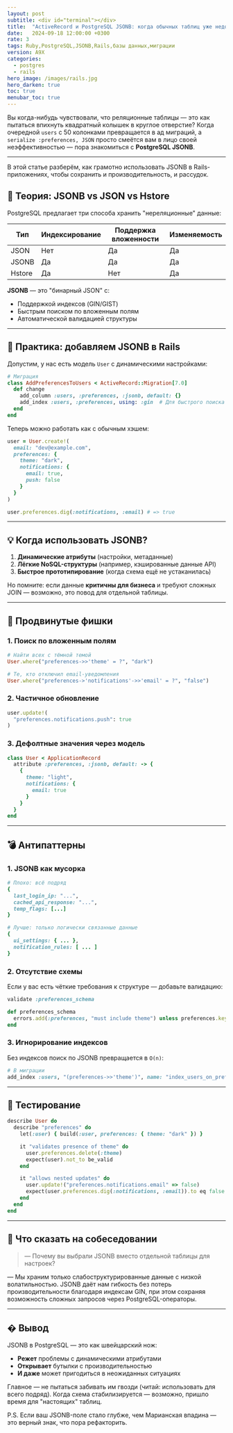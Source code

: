 ```yaml
---
layout: post
subtitle: <div id="terminal"></div>
title:  "ActiveRecord и PostgreSQL JSONB: когда обычных таблиц уже недостаточно"
date:   2024-09-18 12:00:00 +0300
rate: 3
tags: Ruby,PostgreSQL,JSONB,Rails,базы данных,миграции
version: A9X
categories:
  - postgres
  - rails
hero_image: /images/rails.jpg
hero_darken: true
toc: true
menubar_toc: true
---
```


Вы когда-нибудь чувствовали, что реляционные таблицы — это как пытаться впихнуть квадратный колышек в круглое отверстие? Когда очередной `users` с 50 колонками превращается в ад миграций, а `serialize :preferences, JSON` просто смеётся вам в лицо своей неэффективностью — пора знакомиться с **PostgreSQL JSONB**.


---
В этой статье разберём, как грамотно использовать JSONB в Rails-приложениях, чтобы сохранить и производительность, и рассудок.

## 🧠 Теория: JSONB vs JSON vs Hstore

PostgreSQL предлагает три способа хранить "нереляционные" данные:

| Тип       | Индексирование | Поддержка вложенности | Изменяемость |
|-----------|----------------|-----------------------|--------------|
| JSON      | Нет            | Да                    | Да           |
| JSONB     | Да             | Да                    | Да           |
| Hstore   | Да             | Нет                   | Да           |

**JSONB** — это "бинарный JSON" с:
- Поддержкой индексов (GIN/GIST)
- Быстрым поиском по вложенным полям
- Автоматической валидацией структуры

---

## 🔧 Практика: добавляем JSONB в Rails

Допустим, у нас есть модель `User` с динамическими настройками:

```ruby
# Миграция
class AddPreferencesToUsers < ActiveRecord::Migration[7.0]
  def change
    add_column :users, :preferences, :jsonb, default: {}
    add_index :users, :preferences, using: :gin  # Для быстрого поиска
  end
end
```

Теперь можно работать как с обычным хэшем:

```ruby
user = User.create!(
  email: "dev@example.com",
  preferences: {
    theme: "dark",
    notifications: {
      email: true,
      push: false
    }
  }
)

user.preferences.dig(:notifications, :email) # => true
```

---

## 💡 Когда использовать JSONB?

1. **Динамические атрибуты** (настройки, метаданные)
2. **Лёгкие NoSQL-структуры** (например, кэшированные данные API)
3. **Быстрое прототипирование** (когда схема ещё не устаканилась)

Но помните: если данные **критичны для бизнеса** и требуют сложных JOIN — возможно, это повод для отдельной таблицы.

---

## 🚀 Продвинутые фишки

### 1. Поиск по вложенным полям

```ruby
# Найти всех с тёмной темой
User.where("preferences->>'theme' = ?", "dark")

# Те, кто отключил email-уведомления
User.where("preferences->'notifications'->>'email' = ?", "false")
```

### 2. Частичное обновление

```ruby
user.update!(
  "preferences.notifications.push": true
)
```

### 3. Дефолтные значения через модель

```ruby
class User < ApplicationRecord
  attribute :preferences, :jsonb, default: -> {
    {
      theme: "light",
      notifications: {
        email: true
      }
    }
  }
end
```

---

## 💣 Антипаттерны

### 1. JSONB как мусорка

```ruby
# Плохо: всё подряд
{
  last_login_ip: "...",
  cached_api_response: "...",
  temp_flags: [...]
}

# Лучше: только логически связанные данные
{
  ui_settings: { ... },
  notification_rules: [ ... ]
}
```

### 2. Отсутствие схемы

Если у вас есть чёткие требования к структуре — добавьте валидацию:

```ruby
validate :preferences_schema

def preferences_schema
  errors.add(:preferences, "must include theme") unless preferences.key?(:theme)
end
```

### 3. Игнорирование индексов

Без индексов поиск по JSONB превращается в `O(n)`:

```ruby
# В миграции
add_index :users, "(preferences->>'theme')", name: "index_users_on_preferences_theme"
```

---

## 🧪 Тестирование

```ruby
describe User do
  describe "preferences" do
    let(:user) { build(:user, preferences: { theme: "dark" }) }

    it "validates presence of theme" do
      user.preferences.delete(:theme)
      expect(user).not_to be_valid
    end

    it "allows nested updates" do
      user.update!("preferences.notifications.email" => false)
      expect(user.preferences.dig(:notifications, :email)).to eq false
    end
  end
end
```

---

## 🎤 Что сказать на собеседовании

> — Почему вы выбрали JSONB вместо отдельной таблицы для настроек?

— Мы храним только слабоструктурированные данные с низкой волатильностью. JSONB даёт нам гибкость без потерь производительности благодаря индексам GIN, при этом сохраняя возможность сложных запросов через PostgreSQL-операторы.

---

## � Вывод

JSONB в PostgreSQL — это как швейцарский нож: 
- **Режет** проблемы с динамическими атрибутами
- **Открывает** бутылки с производительностью
- **И даже** может пригодиться в неожиданных ситуациях

Главное — не пытаться забивать им гвозди (читай: использовать для всего подряд). Когда схема стабилизируется — возможно, пришло время для "настоящих" таблиц.

P.S. Если ваш JSONB-поле стало глубже, чем Марианская впадина — это верный знак, что пора рефакторить.
